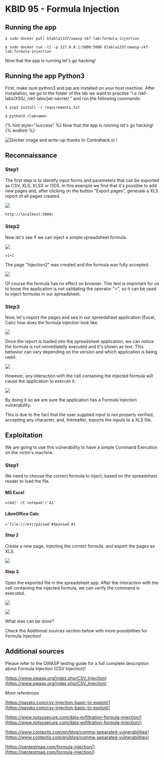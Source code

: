 # KBID 95 - Formula Injection

## Running the app

```text
$ sudo docker pull blabla1337/owasp-skf-lab:formula-injection
```

```text
$ sudo docker run -ti -p 127.0.0.1:5000:5000 blabla1337/owasp-skf-lab:formula-injection
```

Now that the app is running let's go hacking!

## Running the app Python3

First, make sure python3 and pip are installed on your host machine.
After installation, we go to the folder of the lab we want to practise
"i.e /skf-labs/XSS/, /skf-labs/jwt-secret/ " and run the following commands:

```
$ pip3 install -r requirements.txt
```

```
$ python3 <labname>
```

{% hint style="success" %}
Now that the app is running let's go hacking!
{% endhint %}

![Docker image and write-up thanks to Contrahack.io !](../../.gitbook/assets/screen-shot-2019-03-04-at-21.33.32.png)

## Reconnaissance

### Step1

The first step is to identify input forms and parameters that can be exported as CSV, XLS, XLSX or ODS. In this example we find that it's possible to add new pages and, after clicking on the button "Export pages", generate a XLS report of all pages created.

![](../../.gitbook/assets/excel-formula-injection-1.png)

```text
http://localhost:5000/
```

### Step2

Now let's see if we can inject a simple spreadsheet formula.

![](../../.gitbook/assets/excel-formula-injection-2.png)

```text
=1+1
```

The page "Injection2" was created and the formula was fully accepted.

![](../../.gitbook/assets/excel-formula-injection-3.png)

Of course the formula has no effect on browser. This test is important for us to know the application is not validating the operator "=", so it can be used to inject formulas in our spreadsheet.

### Step3

Now, let's export the pages and see in our spreedsheet application (Excel, Calc) how does the formula injection look like.

![](../../.gitbook/assets/excel-formula-injection-4.png)

Once the report is loaded into the spreadsheet application, we can notice the formula is not immediatelly executed and it's shown as text. This behavior can vary depending on the version and which application is being used.

![](../../.gitbook/assets/excel-formula-injection-5.png)

However, any interaction with the cell containing the injected formula will cause the application to execute it.

![](../../.gitbook/assets/excel-formula-injection-6.png)

By doing it so we are sure the application has a Formula Injection vulnerability.

This is due to the fact that the user supplied input is not properly verified, accepting any character, and, thereafter, exports the inputs to a XLS file.

## Exploitation

We are going to use this vulnerability to have a simple Command Execution on the victm's machine.

### Step1

We need to choose the correct formula to inject, based on the spreadsheet reader to load the file.

#### MS Excel

```text
=cmd|' /C notepad'!'A1'
```

#### LibreOffice Calc

```text
='file:///etc/passwd'#$passwd.A1
```

#### Step 2

Create a new page, injecting the correct formula, and export the pages as XLS.

![](../../.gitbook/assets/excel-formula-injection-7.png)

#### Step 3

Open the exported file in the spreadsheet app. After the interaction with the cell containing the injected formula, we can verify the command is executed.

![](../../.gitbook/assets/excel-formula-injection-8.png)

![](../../.gitbook/assets/excel-formula-injection-9.png)

What else can be done?

Check the Additional sources section below with more possibilities for Formula Injection!

## Additional sources

Please refer to the OWASP testing guide for a full complete description about Formula Injection \(CSV Injection\)!

[https://www.owasp.org/index.php/CSV_Injection](https://www.owasp.org/index.php/CSV_Injection)

More references

[https://payatu.com/csv-injection-basic-to-exploit/](https://payatu.com/csv-injection-basic-to-exploit/)

[https://www.notsosecure.com/data-exfiltration-formula-injection/](https://www.notsosecure.com/data-exfiltration-formula-injection/)

[https://www.contextis.com/en/blog/comma-separated-vulnerabilities](https://www.contextis.com/en/blog/comma-separated-vulnerabilities)

[https://pentestmag.com/formula-injection/](https://pentestmag.com/formula-injection/)
